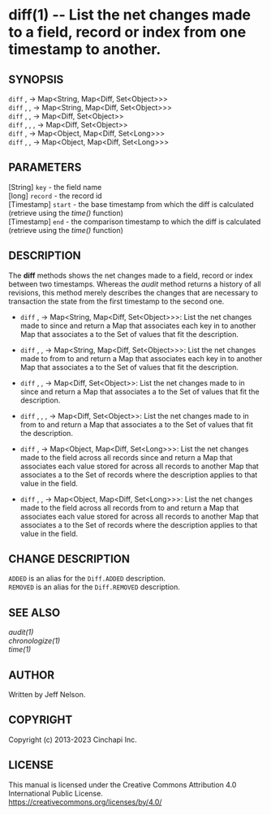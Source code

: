 diff(1) -- List the net changes made to a field, record or index from one timestamp to another.
=====================================================================================================

## SYNOPSIS

`diff` <record>, <start> -> Map&lt;String, Map&lt;Diff, Set&lt;Object&gt;&gt;&gt;<br />
`diff` <record>, <start>, <end> -> Map&lt;String, Map&lt;Diff, Set&lt;Object&gt;&gt;&gt;<br />
`diff` <key>, <record>, <start> -> Map&lt;Diff, Set&lt;Object&gt;&gt;<br />
`diff` <key>, <record>, <start>, <end> -> Map&lt;Diff, Set&lt;Object&gt;&gt;<br />
`diff` <key>, <start> -> Map&lt;Object, Map&lt;Diff, Set&lt;Long&gt;&gt;&gt;<br />
`diff` <key>, <start>, <end> -> Map&lt;Object, Map&lt;Diff, Set&lt;Long&gt;&gt;&gt;<br />

## PARAMETERS
[String] `key` - the field name<br />
[long] `record` - the record id<br />
[Timestamp] `start` - the base timestamp from which the diff is calculated (retrieve using the *time()* function)<br />
[Timestamp] `end` - the comparison timestamp to which the diff is calculated (retrieve using the *time()* function)<br />

## DESCRIPTION
The **diff** methods shows the net changes made to a field, record or index
between two timestamps. Whereas the *audit* method returns a history of all
revisions, this method merely describes the changes that are necessary to
transaction the state from the first timestamp to the second one.

  * `diff` <record>, <start> -> Map&lt;String, Map&lt;Diff, Set&lt;Object&gt;&gt;&gt;:
    List the net changes made to <record> since <start> and return a Map that
    associates each key in <record> to another Map that associates a <change
    description> to the Set of values that fit the description.

  * `diff` <record>, <start>, <end> -> Map&lt;String, Map&lt;Diff, Set&lt;Object&gt;&gt;&gt;:
    List the net changes made to <record> from <start> to <end> and return a Map
    that associates each key in <record> to another Map that associates a
    <change description> to the Set of values that fit the description.

  * `diff` <key>, <record>, <start> -> Map&lt;Diff, Set&lt;Object&gt;&gt;:
    List the net changes made to <key> in <record> since <start> and return a
    Map that associates a <change description> to the Set of values that fit the
    description.

  * `diff` <key>, <record>, <start>, <end> -> Map&lt;Diff, Set&lt;Object&gt;&gt;:
    List the net changes made to <key> in <record> from <start> to <end> and
    return a Map that associates a <change description> to the Set of values
    that fit the description.

  * `diff` <key>, <start> -> Map&lt;Object, Map&lt;Diff, Set&lt;Long&gt;&gt;&gt;:
    List the net changes made to the <key> field across all records since
    <start> and return a Map that associates each value stored for <key> across
    all records to another Map that associates a <change description> to the Set
    of records where the description applies to that value in the <key> field.

  * `diff` <key>, <start>, <end> -> Map&lt;Object, Map&lt;Diff, Set&lt;Long&gt;&gt;&gt;:
    List the net changes made to the <key> field across all records from <start>
    to <end> and return a Map that associates each value stored for <key> across
    all records to another Map that associates a <change description> to the Set
    of records where the description applies to that value in the <key> field.

## CHANGE DESCRIPTION
`ADDED` is an alias for the `Diff.ADDED` description. <br />
`REMOVED` is an alias for the `Diff.REMOVED` description. <br />

## SEE ALSO
*audit(1)* <br />
*chronologize(1)*<br />
*time(1)*

## AUTHOR
Written by Jeff Nelson.

## COPYRIGHT
Copyright (c) 2013-2023 Cinchapi Inc.

## LICENSE
This manual is licensed under the Creative Commons Attribution 4.0 International Public License. <br />
https://creativecommons.org/licenses/by/4.0/
